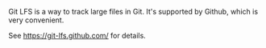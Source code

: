 Git LFS is a way to track large files in Git. It's supported by Github, which is very convenient.

See https://git-lfs.github.com/ for details.
